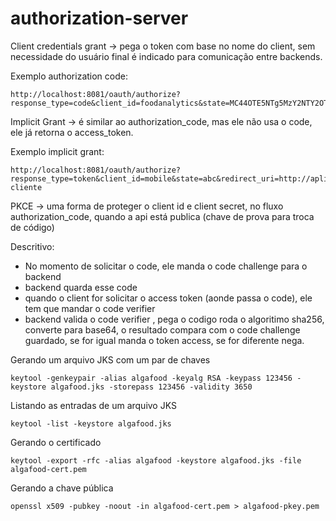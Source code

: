 # authorization-server

Client credentials grant -> pega o token com base no nome do client, sem necessidade do usuário final
é indicado para comunicação entre backends.

Exemplo authorization code: 
```
http://localhost:8081/oauth/authorize?response_type=code&client_id=foodanalytics&state=MC44OTE5NTg5MzY2NTY2OTk2&redirect_uri=http://localhost:8082
```

Implicit Grant -> é similar ao authorization_code, mas ele não usa o code, ele já retorna o access_token.

Exemplo implicit grant:

```
http://localhost:8081/oauth/authorize?response_type=token&client_id=mobile&state=abc&redirect_uri=http://aplicacao-cliente
```

PKCE -> uma forma de proteger o client id e client secret, no fluxo authorization_code, quando a api está publica
(chave de prova para troca de código)

Descritivo: 
* No momento de solicitar o code, ele manda o code challenge para o backend
* backend quarda esse code
* quando o client for solicitar o access token (aonde passa o code), ele tem que mandar o code verifier
* backend valida o code verifier , pega o codigo roda o algoritimo sha256, converte para base64, o resultado compara com o code challenge guardado, se for igual manda o token access, se for diferente nega.


Gerando um arquivo JKS com um par de chaves
```
keytool -genkeypair -alias algafood -keyalg RSA -keypass 123456 -keystore algafood.jks -storepass 123456 -validity 3650
```
Listando as entradas de um arquivo JKS
```
keytool -list -keystore algafood.jks
```


Gerando o certificado
```
keytool -export -rfc -alias algafood -keystore algafood.jks -file algafood-cert.pem
```
Gerando a chave pública
```
openssl x509 -pubkey -noout -in algafood-cert.pem > algafood-pkey.pem
```